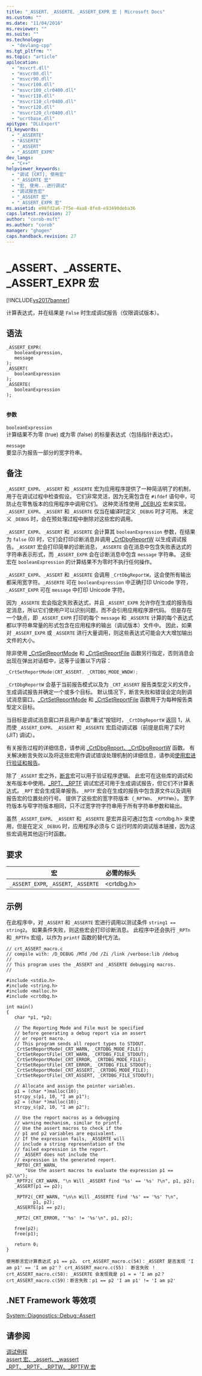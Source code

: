 ```yaml
---
title: "_ASSERT、_ASSERTE、_ASSERT_EXPR 宏 | Microsoft Docs"
ms.custom: ""
ms.date: "11/04/2016"
ms.reviewer: ""
ms.suite: ""
ms.technology: 
  - "devlang-cpp"
ms.tgt_pltfrm: ""
ms.topic: "article"
apilocation: 
  - "msvcrt.dll"
  - "msvcr80.dll"
  - "msvcr90.dll"
  - "msvcr100.dll"
  - "msvcr100_clr0400.dll"
  - "msvcr110.dll"
  - "msvcr110_clr0400.dll"
  - "msvcr120.dll"
  - "msvcr120_clr0400.dll"
  - "ucrtbase.dll"
apitype: "DLLExport"
f1_keywords: 
  - "_ASSERTE"
  - "ASSERTE"
  - "_ASSERT"
  - "_ASSERT_EXPR"
dev_langs: 
  - "C++"
helpviewer_keywords: 
  - "调试 [CRT], 使用宏"
  - "_ASSERTE 宏"
  - "宏, 使用...进行调试"
  - "调试报告宏"
  - "_ASSERT 宏"
  - "_ASSERT_EXPR 宏"
ms.assetid: e98fd2a6-7f5e-4aa8-8fe8-e93490deba36
caps.latest.revision: 27
author: "corob-msft"
ms.author: "corob"
manager: "ghogen"
caps.handback.revision: 27
---
```

# _ASSERT、_ASSERTE、_ASSERT_EXPR 宏
[!INCLUDE[vs2017banner](../../assembler/inline/includes/vs2017banner.md)]

计算表达式，并在结果是 `False` 时生成调试报告（仅限调试版本）。  
  
## 语法  
  
```  
_ASSERT_EXPR(  
   booleanExpression,  
   message  
);  
_ASSERT(   
   booleanExpression   
);  
_ASSERTE(   
   booleanExpression   
);  
  
```  
  
#### 参数  
 `booleanExpression`  
 计算结果不为零 \(true\) 或为零 \(false\) 的标量表达式（包括指针表达式）。  
  
 `message`  
 要显示为报告一部分的宽字符串。  
  
## 备注  
 `_ASSERT_EXPR`、`_ASSERT` 和 `_ASSERTE` 宏为应用程序提供了一种简洁明了的机制，用于在调试过程中检查假设。 它们非常灵活，因为无需包含在 `#ifdef` 语句中，可防止在零售版本的应用程序中调用它们。 这种灵活性使用 [\_DEBUG](../../c-runtime-library/debug.md) 宏来实现。`_ASSERT_EXPR`、`_ASSERT` 和 `_ASSERTE` 仅当在编译时定义 `_DEBUG` 时才可用。 未定义 `_DEBUG` 时，会在预处理过程中删除对这些宏的调用。  
  
 `_ASSERT_EXPR`、`_ASSERT` 和 `_ASSERTE` 会计算其 `booleanExpression` 参数，在结果为 `false` \(0\) 时，它们会打印诊断消息并调用 [\_CrtDbgReportW](../../c-runtime-library/reference/crtdbgreport-crtdbgreportw.md) 以生成调试报告。`_ASSERT` 宏会打印简单的诊断消息，`_ASSERTE` 会在消息中包含失败表达式的字符串表示形式，而 `_ASSERT_EXPR` 会在诊断消息中包含 `message` 字符串。 这些宏在 `booleanExpression` 的计算结果不为零时不执行任何操作。  
  
 `_ASSERT_EXPR`、`_ASSERT` 和 `_ASSERTE` 会调用 `_CrtDbgReportW`，这会使所有输出都采用宽字符。`_ASSERTE` 可在 `booleanExpression` 中正确打印 Unicode 字符，`_ASSERT_EXPR` 可在 `message` 中打印 Unicode 字符。  
  
 因为 `_ASSERTE` 宏会指定失败表达式，并且 `_ASSERT_EXPR` 允许你在生成的报告指定消息，所以它们使用户可以识别问题，而不会引用应用程序源代码。 但是存在一个缺点，即 `_ASSERT_EXPR` 打印的每个 `message` 和 `_ASSERTE` 计算的每个表达式都以字符串常量的形式包含在应用程序的输出（调试版本）文件中。 因此，如果对 `_ASSERT_EXPR` 或 `_ASSERTE` 进行大量调用，则这些表达式可能会大大增加输出文件的大小。  
  
 除非使用 [\_CrtSetReportMode](../../c-runtime-library/reference/crtsetreportmode.md) 和 [\_CrtSetReportFile](../../c-runtime-library/reference/crtsetreportfile.md) 函数另行指定，否则消息会出现在弹出对话框中，这等于设置以下内容：  
  
```c  
_CrtSetReportMode(CRT_ASSERT, _CRTDBG_MODE_WNDW);  
```  
  
 `_CrtDbgReportW` 会基于当前报告模式以及为 `_CRT_ASSERT` 报告类型定义的文件，生成调试报告并确定一个或多个目标。 默认情况下，断言失败和错误会定向到调试消息窗口。[\_CrtSetReportMode](../../c-runtime-library/reference/crtsetreportmode.md) 和 [\_CrtSetReportFile](../../c-runtime-library/reference/crtsetreportfile.md) 函数用于为每种报告类型定义目标。  
  
 当目标是调试消息窗口并且用户单击“重试”按钮时，`_CrtDbgReportW` 返回 1，从而使 `_ASSERT_EXPR`、`_ASSERT` 和 `_ASSERTE` 宏启动调试器（前提是启用了实时 \(JIT\) 调试）。  
  
 有关报告过程的详细信息，请参阅 [\_CrtDbgReport、\_CrtDbgReportW](../../c-runtime-library/reference/crtdbgreport-crtdbgreportw.md) 函数。 有关解决断言失败以及将这些宏用作调试错误处理机制的详细信息，请参阅[使用宏进行验证和报告](../Topic/Macros%20for%20Reporting.md)。  
  
 除了 `_ASSERT` 宏之外，[断言](../../c-runtime-library/reference/assert-macro-assert-wassert.md)宏可以用于验证程序逻辑。 此宏可在这些库的调试和发布版本中使用。[\_RPT、\_RPTF](../../c-runtime-library/reference/rpt-rptf-rptw-rptfw-macros.md) 调试宏还可用于生成调试报告，但它们不计算表达式。`_RPT` 宏会生成简单报告。`_RPTF` 宏会在生成的报告中包含源文件以及调用报告宏的位置处的行号。 提供了这些宏的宽字符版本（`_RPTWn`、`_RPTFWn`）。 宽字符版本与窄字符版本相同，只不过宽字符字符串用于所有字符串参数和输出。  
  
 虽然 `_ASSERT_EXPR`、`_ASSERT` 和 `_ASSERTE` 是宏并且可通过包含 \<crtdbg.h\> 来使用，但是在定义 `_DEBUG` 时，应用程序必须与 C 运行时库的调试版本链接，因为这些宏调用其他运行时函数。  
  
## 要求  
  
|宏|必需的标头|  
|-------|-----------|  
|`_ASSERT_EXPR`, `_ASSERT`, `_ASSERTE`|\<crtdbg.h\>|  
  
## 示例  
 在此程序中，对 `_ASSERT` 和 `_ASSERTE` 宏进行调用以测试条件 `string1 == string2`。 如果条件失败，则这些宏会打印诊断消息。 此程序中还会执行 `_RPTn` 和 `_RPTFn` 宏组，以作为 `printf` 函数的替代方法。  
  
```  
// crt_ASSERT_macro.c  
// compile with: /D_DEBUG /MTd /Od /Zi /link /verbose:lib /debug  
//  
// This program uses the _ASSERT and _ASSERTE debugging macros.  
//  
  
#include <stdio.h>  
#include <string.h>  
#include <malloc.h>  
#include <crtdbg.h>  
  
int main()  
{  
   char *p1, *p2;  
  
   // The Reporting Mode and File must be specified  
   // before generating a debug report via an assert  
   // or report macro.  
   // This program sends all report types to STDOUT.  
   _CrtSetReportMode(_CRT_WARN, _CRTDBG_MODE_FILE);  
   _CrtSetReportFile(_CRT_WARN, _CRTDBG_FILE_STDOUT);  
   _CrtSetReportMode(_CRT_ERROR, _CRTDBG_MODE_FILE);  
   _CrtSetReportFile(_CRT_ERROR, _CRTDBG_FILE_STDOUT);  
   _CrtSetReportMode(_CRT_ASSERT, _CRTDBG_MODE_FILE);  
   _CrtSetReportFile(_CRT_ASSERT, _CRTDBG_FILE_STDOUT);  
  
   // Allocate and assign the pointer variables.  
   p1 = (char *)malloc(10);  
   strcpy_s(p1, 10, "I am p1");  
   p2 = (char *)malloc(10);  
   strcpy_s(p2, 10, "I am p2");  
  
   // Use the report macros as a debugging  
   // warning mechanism, similar to printf.  
   // Use the assert macros to check if the   
   // p1 and p2 variables are equivalent.  
   // If the expression fails, _ASSERTE will  
   // include a string representation of the  
   // failed expression in the report.  
   // _ASSERT does not include the  
   // expression in the generated report.  
   _RPT0(_CRT_WARN,  
       "Use the assert macros to evaluate the expression p1 == p2.\n");  
   _RPTF2(_CRT_WARN, "\n Will _ASSERT find '%s' == '%s' ?\n", p1, p2);  
   _ASSERT(p1 == p2);  
  
   _RPTF2(_CRT_WARN, "\n\n Will _ASSERTE find '%s' == '%s' ?\n",  
          p1, p2);  
   _ASSERTE(p1 == p2);  
  
   _RPT2(_CRT_ERROR, "'%s' != '%s'\n", p1, p2);  
  
   free(p2);  
   free(p1);  
  
   return 0;  
}  
```  
  
```Output  
使用断言宏计算表达式 p1 == p2。 crt_ASSERT_macro.c(54)：_ASSERT 是否发现 'I am p1' == 'I am p2'？ crt_ASSERT_macro.c(55)︰ 断言失败 ！crt_ASSERT_macro.c(58): _ASSERTE 会发现我是 p1 = = 'I am p2？ crt_ASSERT_macro.c(59)：断言失败：p1 == p2 'I am p1' != 'I am p2'  
```  
  
## .NET Framework 等效项  
 [System::Diagnostics::Debug::Assert](https://msdn.microsoft.com/en-us/library/system.diagnostics.debug.assert.aspx)  
  
## 请参阅  
 [调试例程](../../c-runtime-library/debug-routines.md)   
 [assert 宏、\_assert、\_wassert](../../c-runtime-library/reference/assert-macro-assert-wassert.md)   
 [\_RPT、\_RPTF、\_RPTW、\_RPTFW 宏](../../c-runtime-library/reference/rpt-rptf-rptw-rptfw-macros.md)